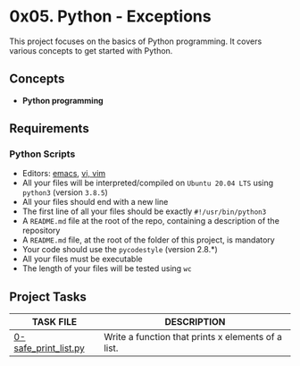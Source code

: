 
# 0x05. Python - Exceptions

This project focuses on the basics of Python programming. It covers various concepts to get started with Python.

## Concepts

- __Python programming__

## Requirements

### Python Scripts

- Editors: [emacs](https://www.gnu.org/software/emacs/), [vi, vim](https://www.vim.org/)
- All your files will be interpreted/compiled on `Ubuntu 20.04 LTS` using `python3` (version `3.8.5`)
- All your files should end with a new line
- The first line of all your files should be exactly `#!/usr/bin/python3`
- A `README.md` file at the root of the repo, containing a description of the repository
- A `README.md` file, at the root of the folder of this project, is mandatory
- Your code should use the `pycodestyle` (version 2.8.\*)
- All your files must be executable
- The length of your files will be tested using `wc`

## Project Tasks

| TASK FILE                      | DESCRIPTION      | 
|  -----------                   |  -----------     |
|[0-safe_print_list.py]()|Write a function that prints x elements of a list.|

